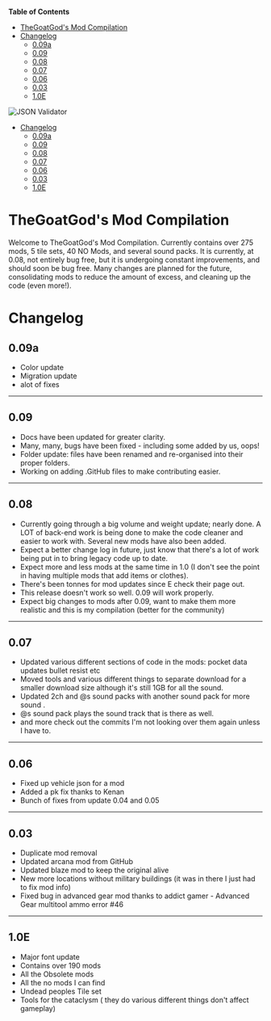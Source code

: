 <!-- START doctoc generated TOC please keep comment here to allow auto update -->
<!-- DON'T EDIT THIS SECTION, INSTEAD RE-RUN doctoc TO UPDATE -->
**Table of Contents**

- [TheGoatGod's Mod Compilation](#thegoatgods-mod-compilation)
- [Changelog](#changelog)
  - [0.09a](#009a)
  - [0.09](#009)
  - [0.08](#008)
  - [0.07](#007)
  - [0.06](#006)
  - [0.03](#003)
  - [1.0E](#10e)

<!-- END doctoc generated TOC please keep comment here to allow auto update -->

![JSON Validator](https://github.com/TheGoatGod/Goats-Mod-Compilation/workflows/JSON%20Validator/badge.svg)

- [Changelog](#changelog)
  + [0.09a](#0.09a)
  + [0.09](#0.09)
  + [0.08](#0.08)
  + [0.07](#0.07)
  + [0.06](#0.06)
  + [0.03](#0.03)
  + [1.0E](#1.0E)

# TheGoatGod's Mod Compilation
Welcome to TheGoatGod's Mod Compilation. Currently contains over 275 mods, 5 tile sets, 40 NO Mods, and several sound packs. It is currently, at 0.08, not entirely bug free, but it is undergoing constant improvements, and should soon be bug free. Many changes are planned for the future, consolidating mods to reduce the amount of excess, and cleaning up the code (even more!).

# Changelog
## 0.09a

- Color update
- Migration update
- alot of fixes

---
## 0.09

- Docs have been updated for greater clarity.
- Many, many, bugs have been fixed - including some added by us, oops!
- Folder update: files have been renamed and re-organised into their proper folders.
- Working on adding .GitHub files to make contributing easier.

---
## 0.08

- Currently going through a big volume and weight update; nearly done. A LOT of back-end work is being done to make the code cleaner and easier to work with. Several new mods have also been added.
- Expect a better change log in future, just know that there's a lot of work being put in to bring legacy code up to date.
- Expect more and less mods at the same time in 1.0 (I don't see the point in having multiple mods that add items or clothes).
- There's been tonnes for mod updates since E check their page out.
- This release doesn't work so well. 0.09 will work properly.
- Expect big changes to mods after 0.09, want to make them more realistic and this is my compilation (better for the community)

---
## 0.07

- Updated various different sections of code in the mods:
    pocket data updates
    bullet resist
    etc
- Moved tools and various different things to separate download for a smaller download size although it's still 1GB for all the sound.
- Updated 2ch and @s sound packs with another sound pack for more sound .
- @s sound pack plays the sound track that is there as well.
- and more check out the commits I'm not looking over them again unless I have to.

---
## 0.06

- Fixed up vehicle json for a mod
- Added a pk fix thanks to Kenan
- Bunch of fixes from update 0.04 and 0.05

---
## 0.03

- Duplicate mod removal
- Updated arcana mod from GitHub
- Updated blaze mod to keep the original alive
- New more locations without military buildings (it was in there I just had to fix mod info)
- Fixed bug in advanced gear mod thanks to addict gamer - Advanced Gear multitool ammo error #46

---
## 1.0E

- Major font update
- Contains over 190 mods
- All the Obsolete mods
- All the no mods I can find
- Undead peoples Tile set
- Tools for the cataclysm ( they do various different things don't affect gameplay)
